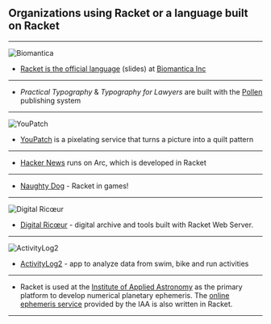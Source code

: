 ## Organizations using Racket or a language built on Racket

***

![Biomantica](http://www.biomantica.com/img/logos/logo.png)

 * [Racket is the official language](http://con.racket-lang.org/2017/earl.pdf) (slides) at [Biomantica Inc](http://www.biomantica.com)

***

 * _Practical Typography_ & _Typography for Lawyers_ are built with the [Pollen](https://github.com/mbutterick/pollen) publishing system

***

![YouPatch](https://www.youpatch.com/static/v201610111122/youpatch/img/marilyn-cutting-design.png)

 * [YouPatch](https://www.youpatch.com) is a pixelating service that turns a picture into a quilt pattern

***

 * [Hacker News](http://news.ycombinator.com/item?id=2201964) runs on Arc, which is developed in Racket

***

 * [Naughty Dog](https://www.youtube.com/watch?v=oSmqbnhHp1c) - Racket in games!

*** 

![Digital Ricœur](https://digitalricoeur.org/style/photo.png)

 * [Digital Ricœur](https://digitalricoeur.org/) - digital archive and tools built with Racket Web Server.

***

![ActivityLog2](https://camo.githubusercontent.com/8f5bde4d438bc63a85cd79c4c0153371a5bc7f2f/68747470733a2f2f64726976652e676f6f676c652e636f6d2f75633f6578706f72743d646f776e6c6f61642669643d3042356834584f646b696d3732566d784f4f57685965564e35544773)
 

 * [ActivityLog2](https://github.com/alex-hhh/ActivityLog2) - app to analyze data from swim, bike and run activities

***

 * Racket is used at the [Institute of Applied Astronomy](http://iaaras.ru/en) as the primary platform to develop numerical planetary ephemeris. The [online ephemeris service](http://iaaras.ru/en/dept/ephemeris/online/) provided by the IAA is also written in Racket.

***

